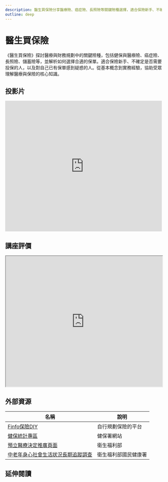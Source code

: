 ```yaml
---
description: 醫生買保險分享醫療險、癌症險、長照險等關鍵險種選擇，適合保險新手、不確定需不需要投保的人與對現有保單感到疑惑的人。
outline: deep
---
```


# 醫生買保險

《醫生買保險》探討醫療與財務規劃中的關鍵險種，包括健保與醫療險、癌症險、長照險、儲蓄險等，並解析如何選擇合適的保單。適合保險新手、不確定是否需要投保的人，以及對自己已有保單感到疑惑的人。從基本概念到實務經驗，協助受眾理解醫療與保險的核心知識。

## 投影片

<iframe src="https://docs.google.com/presentation/d/1fsMJsPGFXrj9Hkl6Xgy8_Rpc47BuA_iP3oA8yBeiC8w/embed?start=false&loop=false&delayms=3000" frameborder="0" width="100%" height="420" allowfullscreen="true" mozallowfullscreen="true" webkitallowfullscreen="true"></iframe>

## 講座評價

<iframe src="https://docs.google.com/spreadsheets/d/e/2PACX-1vT7aDOY_D_Qo454P3UDiInpgwyecwdd2zBzOPeSGXcJCZzyWi_ExeQkWEJduqdmBvabgSTLu2uLN5MF/pubhtml?widget=true&amp;headers=false" width="100%" height="420"></iframe>

## 外部資源

<table>
    <thead>
        <tr>
            <th>名稱</th>
            <th>說明</th>
        </tr>
    </thead>
    <tbody>
        <tr>
            <td>
                <a href="https://finfo.tw/" target="_blank">
                   Finfo保險DIY
                </a>
            </td>
            <td>自行規劃保險的平台</td>
        </tr>
        <tr>
            <td>
                <a href="https://www.nhi.gov.tw/ch/cp-6015-0907b-3023-1.html" target="_blank">
                   健保統計專區
                </a>
            </td>
            <td>健保署網站</td>
        </tr>
        <tr>
            <td>
                <a href="https://hpcod.mohw.gov.tw/HospWeb/RWD/PageType/acp/introduction.aspx" target="_blank">
                   預立醫療決定推廣頁面
                </a>
            </td>
            <td>衛生福利部</td>
        </tr>
        <tr>
            <td>
                <a href="https://www.hpa.gov.tw/Pages/Detail.aspx?nodeid=242&pid=1282">中老年身心社會生活狀況長期追蹤調查</a>
            </td>
            <td>衛生福利部國民健康署</td>
        </tr>
    </tbody>
</table>

## 延伸閱讀

<Books :modelValue="bookItems"></Books>

<script setup>
import Books from '../components/books.vue'
const bookItems = [
    {
        id: '11100900630',
        name: '醫生強烈建議你買的保險：醫療險、癌症險、意外險、長照險……買什麼險才真正有保障？突破業務員暗黑話術，靠自己買對保險',
        desc: `<ul>
<li>醫療險、癌症險、意外險、長照險……對一個家庭來說，最需要的都不是這些。</li>
<li>保了住院給付金，一旦住院就可領錢？別傻了，醫院根本不讓你住院。</li>
<li>罹癌、開刀後，卻發現保險不理賠？癌症險真的必要嗎？醫生用數字告訴你。</li>
<li>大多數人買的長照險，將來用不到；投資型保單？幾年後都賠錢。</li></ul>

<p>醫療險、癌症險、意外險、長照險……保險這麼多種，我到底該買什麼險？
專業醫生告訴你：你最需要也最好的保險，其實只有四個字。
教你突破業務員暗黑話術，靠自己買對保險。</p>`,
    },
]
</script>
